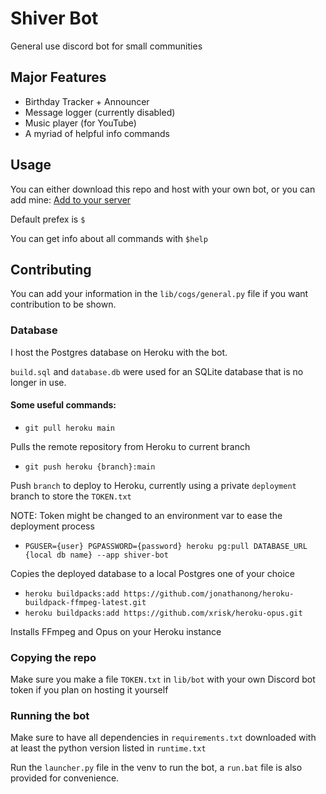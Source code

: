 # Shiver Bot
General use discord bot for small communities

## Major Features

- Birthday Tracker + Announcer
- Message logger (currently disabled)
- Music player (for YouTube)
- A myriad of helpful info commands

## Usage

You can either download this repo and host with your own bot, or you can add mine:
[Add to your server](https://discord.com/api/oauth2/authorize?client_id=766748400199794718&permissions=8&scope=bot)

Default prefex is ```$``` 

You can get info about all commands with ```$help```

## Contributing

You can add your information in the ```lib/cogs/general.py``` file if you want
contribution to be shown.

### Database

I host the Postgres database on Heroku with the bot.

```build.sql``` and ```database.db``` were used for an SQLite database that is no longer in use.

#### Some useful commands:
- ```git pull heroku main```

Pulls the remote repository from Heroku to current branch

- ```git push heroku {branch}:main```

Push ```branch``` to deploy to Heroku, currently using a private ```deployment```
branch to store the ```TOKEN.txt```


NOTE: Token might be changed to an environment var to ease the deployment process

- ```PGUSER={user} PGPASSWORD={password} heroku pg:pull DATABASE_URL {local db name} --app shiver-bot```

Copies the deployed database to a local Postgres one of your choice

- ```heroku buildpacks:add https://github.com/jonathanong/heroku-buildpack-ffmpeg-latest.git```
- ```heroku buildpacks:add https://github.com/xrisk/heroku-opus.git```

Installs FFmpeg and Opus on your Heroku instance

### Copying the repo

Make sure you make a file ```TOKEN.txt``` in  ```lib/bot``` 
with your own Discord bot token if you plan on hosting it yourself

### Running the bot

Make sure to have all dependencies in ```requirements.txt``` 
downloaded with at least the python version listed in ```runtime.txt```

Run the ```launcher.py``` file in the venv to run the bot, a ```run.bat``` file is 
also provided for convenience.
